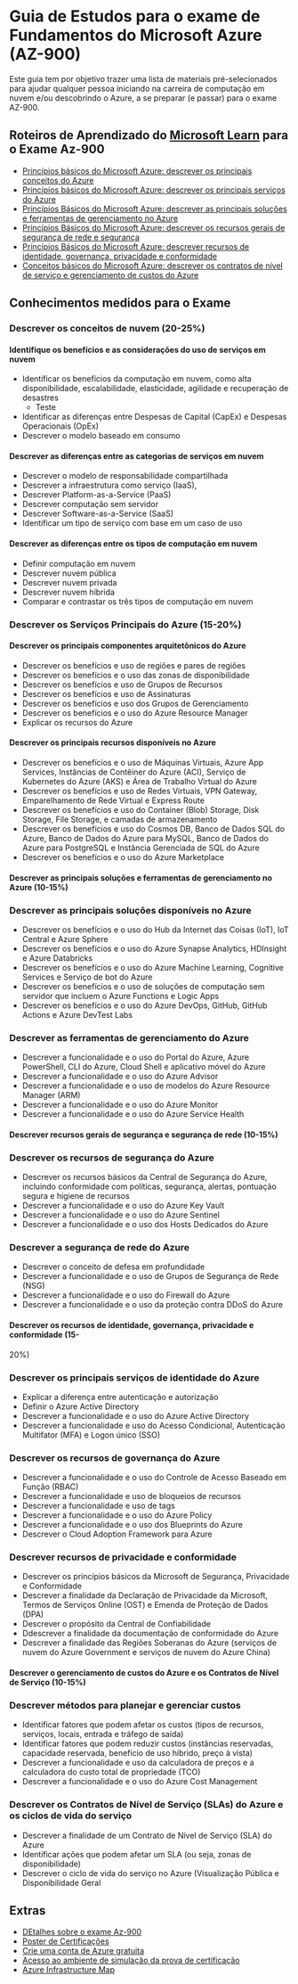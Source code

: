 # Guia de Estudos para o exame de Fundamentos do Microsoft Azure (AZ-900)

Este guia tem por objetivo trazer uma lista de materiais pré-selecionados para ajudar qualquer pessoa iniciando na carreira de computação em nuvem e/ou descobrindo o Azure, a se preparar (e passar) para o exame AZ-900.


## Roteiros de Aprendizado do [Microsoft Learn](https://aka.ms/learn) para o Exame Az-900

* [Princípios básicos do Microsoft Azure: descrever os principais conceitos do Azure](https://docs.microsoft.com/pt-br/learn/paths/az-900-describe-cloud-concepts/)
* [Princípios básicos do Microsoft Azure: descrever os principais serviços do Azure](https://docs.microsoft.com/pt-br/learn/paths/az-900-describe-core-azure-services/)
* [Princípios Básicos do Microsoft Azure: descrever as principais soluções e ferramentas de gerenciamento no Azure](https://docs.microsoft.com/pt-br/learn/paths/az-900-describe-core-solutions-management-tools-azure/)
* [Princípios Básicos do Microsoft Azure: descrever os recursos gerais de segurança de rede e segurança](https://docs.microsoft.com/pt-br/learn/paths/az-900-describe-general-security-network-security-features/)
* [Princípios Básicos do Microsoft Azure: descrever recursos de identidade, governança, privacidade e conformidade](https://docs.microsoft.com/pt-br/learn/paths/az-900-describe-identity-governance-privacy-compliance-features/)
* [Conceitos básicos do Microsoft Azure: descrever os contratos de nível de serviço e gerenciamento de custos do Azure](https://docs.microsoft.com/pt-br/learn/paths/az-900-describe-azure-cost-management-service-level-agreements/)

## Conhecimentos medidos para o Exame

### Descrever os conceitos de nuvem (20-25%)
#### Identifique os benefícios e as considerações do uso de serviços em nuvem
* Identificar os benefícios da computação em nuvem, como alta disponibilidade, escalabilidade, elasticidade, agilidade e recuperação de desastres
  * Teste
* Identificar as diferenças entre Despesas de Capital (CapEx) e Despesas Operacionais (OpEx)
* Descrever o modelo baseado em consumo
#### Descrever as diferenças entre as categorias de serviços em nuvem
* Descrever o modelo de responsabilidade compartilhada
* Descrever a infraestrutura como serviço (IaaS),
* Descrever Platform-as-a-Service (PaaS)
* Descrever computação sem servidor
* Descrever Software-as-a-Service (SaaS)
* Identificar um tipo de serviço com base em um caso de uso
#### Descrever as diferenças entre os tipos de computação em nuvem
* Definir computação em nuvem
* Descrever nuvem pública
* Descrever nuvem privada
* Descrever nuvem híbrida
* Comparar e contrastar os três tipos de computação em nuvem
### Descrever os Serviços Principais do Azure (15-20%)
#### Descrever os principais componentes arquitetônicos do Azure
* Descrever os benefícios e uso de regiões e pares de regiões
* Descrever os benefícios e o uso das zonas de disponibilidade
* Descrever os benefícios e uso de Grupos de Recursos
* Descrever os benefícios e uso de Assinaturas
* Descrever os benefícios e uso dos Grupos de Gerenciamento
* Descrever os benefícios e o uso do Azure Resource Manager
* Explicar os recursos do Azure
#### Descrever os principais recursos disponíveis no Azure
* Descrever os benefícios e o uso de Máquinas Virtuais, Azure App Services, Instâncias de Contêiner do Azure (ACI), Serviço de Kubernetes do Azure (AKS) e Área de Trabalho Virtual do Azure
* Descrever os benefícios e uso de Redes Virtuais, VPN Gateway, Emparelhamento de Rede Virtual e Express Route
* Descrever os benefícios e uso do Container (Blob) Storage, Disk Storage, File Storage, e camadas de armazenamento
* Descrever os benefícios e uso do Cosmos DB, Banco de Dados SQL do Azure, Banco de Dados do Azure para MySQL, Banco de Dados do Azure para PostgreSQL e Instância Gerenciada de SQL do Azure
* Descrever os benefícios e o uso do Azure Marketplace
#### Descrever as principais soluções e ferramentas de gerenciamento no Azure (10-15%)
### Descrever as principais soluções disponíveis no Azure
* Descrever os benefícios e o uso do Hub da Internet das Coisas (IoT), IoT Central e Azure Sphere 
* Descrever os benefícios e o uso do Azure Synapse Analytics, HDInsight e Azure Databricks
* Descrever os benefícios e o uso do Azure Machine Learning, Cognitive Services e Serviço de bot do Azure
* Descrever os benefícios e o uso de soluções de computação sem servidor que incluem o Azure Functions e Logic Apps
* Descrever os benefícios e o uso do Azure DevOps, GitHub, GitHub Actions e Azure DevTest Labs
### Descrever as ferramentas de gerenciamento do Azure
* Descrever a funcionalidade e o uso do Portal do Azure, Azure PowerShell, CLI do Azure, Cloud Shell e aplicativo móvel do Azure
* Descrever a funcionalidade e o uso do Azure Advisor
* Descrever a funcionalidade e o uso de modelos do Azure Resource Manager (ARM)
* Descrever a funcionalidade e o uso do Azure Monitor
* Descrever a funcionalidade e o uso do Azure Service Health
#### Descrever recursos gerais de segurança e segurança de rede (10-15%)
### Descrever os recursos de segurança do Azure
* Descrever os recursos básicos da Central de Segurança do Azure, incluindo conformidade com políticas, segurança, alertas, pontuação segura e higiene de recursos
* Descrever a funcionalidade e o uso do Azure Key Vault
* Descrever a funcionalidade e o uso do Azure Sentinel
* Descrever a funcionalidade e o uso dos Hosts Dedicados do Azure
### Descrever a segurança de rede do Azure
* Descrever o conceito de defesa em profundidade
* Descrever a funcionalidade e o uso de Grupos de Segurança de Rede (NSG)
* Descrever a funcionalidade e o uso do Firewall do Azure
* Descrever a funcionalidade e o uso da proteção contra DDoS do Azure
#### Descrever os recursos de identidade, governança, privacidade e conformidade (15-
20%)
### Descrever os principais serviços de identidade do Azure
* Explicar a diferença entre autenticação e autorização
* Definir o Azure Active Directory
* Descrever a funcionalidade e o uso do Azure Active Directory
* Descrever a funcionalidade e uso do Acesso Condicional, Autenticação Multifator (MFA) e Logon único (SSO)
### Descrever os recursos de governança do Azure
* Descrever a funcionalidade e o uso do Controle de Acesso Baseado em Função (RBAC)
* Descrever a funcionalidade e uso de bloqueios de recursos
* Descrever a funcionalidade e uso de tags
* Descrever a funcionalidade e o uso do Azure Policy
* Descrever a funcionalidade e o uso dos Blueprints do Azure
* Descrever o Cloud Adoption Framework para Azure
### Descrever recursos de privacidade e conformidade
* Descrever os princípios básicos da Microsoft de Segurança, Privacidade e Conformidade
* Descrever a finalidade da Declaração de Privacidade da Microsoft, Termos de Serviços Online (OST) e Emenda de Proteção de Dados (DPA)
* Descrever o propósito da Central de Confiabilidade
* Ddescrever a finalidade da documentação de conformidade do Azure
* Descrever a finalidade das Regiões Soberanas do Azure (serviços de nuvem do Azure Government e serviços de nuvem do Azure China)
#### Descrever o gerenciamento de custos do Azure e os Contratos de Nível de Serviço (10-15%)
### Descrever métodos para planejar e gerenciar custos
* Identificar fatores que podem afetar os custos (tipos de recursos, serviços, locais, entrada e tráfego de saída)
* Identificar fatores que podem reduzir custos (instâncias reservadas, capacidade reservada, benefício de uso híbrido, preço à vista)
* Descrever a funcionalidade e uso da calculadora de preços e a calculadora do custo total de propriedade (TCO)
* Descrever a funcionalidade e o uso do Azure Cost Management
### Descrever os Contratos de Nível de Serviço (SLAs) do Azure e os ciclos de vida do serviço
* Descrever a finalidade de um Contrato de Nível de Serviço (SLA) do Azure
* Identificar ações que podem afetar um SLA (ou seja, zonas de disponibilidade)
* Descrever o ciclo de vida do serviço no Azure (Visualização Pública e Disponibilidade Geral



## Extras

* [DEtalhes sobre o exame Az-900](https://docs.microsoft.com/pt-br/learn/certifications/azure-fundamentals/)
* [Poster de Certificações](http://aka.ms/traincertposter)
* [Crie uma conta de Azure gratuita](https://azure.microsoft.com/pt-br/free/)
* [Acesso ao ambiente de simulação da prova de certificação](https://aka.ms/examdemo)
* [Azure Infrastructure Map](http://infrastructuremap.microsoft.com/)

